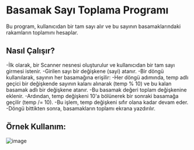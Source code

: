 # Basamak Sayı Toplama Programı
Bu program, kullanıcıdan bir tam sayı alır ve bu sayının basamaklarındaki rakamların toplamını hesaplar.

## Nasıl Çalışır?
-İlk olarak, bir Scanner nesnesi oluşturulur ve kullanıcıdan bir tam sayı girmesi istenir.
-Girilen sayı bir değişkene (sayi) atanır.
-Bir döngü kullanılarak, sayının her basamağına erişilir:
-Her döngü adımında, temp adlı geçici bir değişkende sayının kalanı alınarak (temp % 10) ve bu kalan basamak adlı bir değişkene atanır.
-Bu basamak değeri toplam değişkenine eklenir.
-Ardından, temp değişkeni 10'a bölünerek bir sonraki basamağa geçilir (temp /= 10).
-Bu işlem, temp değişkeni sıfır olana kadar devam eder.
-Döngü bittikten sonra, basamakların toplamı ekrana yazdırılır.

## Örnek Kullanım:

![image](https://github.com/esmanur-karatas/javaAlgorithmExamples/assets/83882274/bf16be14-4001-49b0-8cfb-6905ce45e789)
